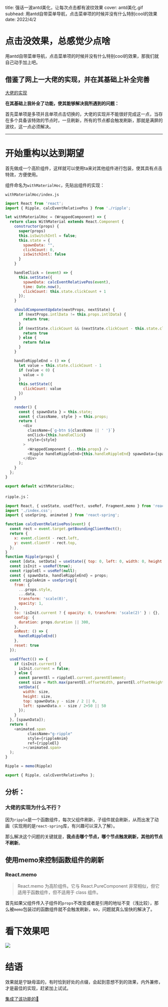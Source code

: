 <describe>
  title: 强话一波antd美化，让每次点击都有波纹效果
  cover: antd美化.gif
  subhead: 用antd自带菜单导航，点击菜单项的时候并没有什么特别cool的效果
  date: 2022/4/2
</describe>


# 点击没效果，总感觉少点啥

用antd自带菜单导航，点击菜单项的时候并没有什么特别cool的效果，那我们就自己动手加上吧。
 
## 借鉴了网上一大佬的实现，并在其基础上补全完善

[大佬的实现](https://zhuanlan.zhihu.com/p/99835473)

**在其基础上我补全了功能，使其能够解决我所遇到的问题：**

首先菜单项是多项并且单项点击切换的，大佬的实现并不能很好完成这一点，当存在多个具备该特效的节点时，一旦刷新，所有的节点都会触发刷新，那就是满屏的波纹，这一点必须解决。

---

# 开始重构以达到期望

首先做成一个高阶组件，这样就可以使用ta来对其他组件进行包装，使其具有点击特效，方便使用。

组件命名为`withMaterialHoc`，先贴出组件的实现：


`withMaterialHoc/index.js`
```js
import React from 'react';
import { Ripple, calcEventRelativePos } from './ripple';

let withMaterialHoc = (WrappedComponent) => {
  return class WithMaterial extends React.Component {
    constructor(props) {
      super(props)
      this.isSwitchIntl = false;
      this.state = {
        spawnData: "",
        clickCount: 0,
        isSwitchIntl: false
      }
    }

    handleClick = (event) => {
      this.setState({
        spawnData: calcEventRelativePos(event),
        time: Date.now(),
        clickCount: this.state.clickCount + 1
      });
    }

    shouldComponentUpdate(nextProps, nextState) {
      if (nextProps.intlData != this.props.intlData) {
        return true;
      }
      if (nextState.clickCount && (nextState.clickCount - this.state.clickCount === 1)) {
        return true
      } else {
        return false
      }
    }

    handleRippleEnd = () => {
      let value = this.state.clickCount - 1
      if (value < 0) {
        value = 0
      }
      this.setState({
        clickCount: value
      })
    }

    render() {
      const { spawnData } = this.state;
      const { className, style } = this.props;
      return (
        <div
          className={`g-btn ${className || ' '}`}
          onClick={this.handleClick}
          style={style}
        >
          <WrappedComponent {...this.props} />
          <Ripple handleRippleEnd={this.handleRippleEnd} spawnData={spawnData} />
        </div>
      );
    }
  };
}

export default withMaterialHoc;
```
`ripple.js`：
```js
import React, { useState, useEffect, useRef, Fragment,memo } from 'react';
import './index.css';
import { useSpring, animated } from 'react-spring';

function calcEventRelativePos(event) {
  const rect = event.target.getBoundingClientRect();
  return {
    x: event.clientX - rect.left,
    y: event.clientY - rect.top,
  };
}
function Ripple(props) {
  const [data, setData] = useState({ top: 0, left: 0, width: 0, height: 0 });
  const isInit = useRef(true);
  const rippleEl = useRef(null);
  const { spawnData, handleRippleEnd} = props;
  const rippleAnim = useSpring({
    from: {
      ...props.style,
      ...data,
      transform: 'scale(0)',
      opacity: 1,
    },
    to: !isInit.current ? { opacity: 0, transform: 'scale(2)' } : {},
    config: {
      duration: props.duration || 300,
    },
    onRest: () => {
      handleRippleEnd()
    },
    reset: true
  });

  useEffect(() => {
    if (isInit.current) {
      isInit.current = false;
    } else {
      const parentEl = rippleEl.current.parentElement;
      const size = Math.max(parentEl.offsetWidth, parentEl.offsetHeight);
      setData({
        width: size,
        height: size,
        top: spawnData.y - size / 2 || 0,
        left: spawnData.x - size / 2+50 || 50
      });
    }
  }, [spawnData]);
  return (
    <animated.span
          className="g-ripple"
          style={rippleAnim}
          ref={rippleEl}
        ></animated.span>
  );
}

Ripple = memo(Ripple)

export { Ripple, calcEventRelativePos };

```
## 分析：

### 大佬的实现为什么不行？

因为`ripple`是一个函数组件，每次父组件刷新，子组件就会刷新，从而出发了动画（实现用的是`react-spring`库，有兴趣可以深入了解）。

那么解决这个问题的关键就是，**我点击哪个节点，哪个节点触发刷新，其他的节点不刷新**。

## 使用memo来控制函数组件的刷新

### React.memo

>React.memo 为高阶组件。它与 React.PureComponent 非常相似，但它适用于函数组件，但不适用于 class 组件。


首先如果父组件传入子组件的`props`不改变或者是引用的地址不变（浅比较），那么被`memo`包装过的函数组件就不会触发刷新，so，问题就真么愉快的解决了。

# 看下效果吧
![](https://p3-juejin.byteimg.com/tos-cn-i-k3u1fbpfcp/81e909ff27454cd689d2cccba42c38f2~tplv-k3u1fbpfcp-zoom-1.image)

# 结语

效果就是宁缺毋滥的，有时恰到好处的点缀，会起到意想不到的效果，内外兼修，才是最佳的实现，赶紧加上试试。

[集成了该功能的🌰](https://github.com/moderateReact/moderate-react-template)